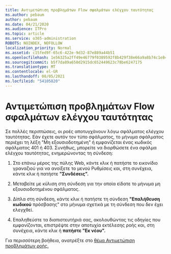 ```yaml
---
title: Αντιμετώπιση προβλημάτων Flow σφαλμάτων ελέγχου ταυτότητας
ms.author: pebaum
author: pebaum
ms.date: 04/21/2020
ms.audience: ITPro
ms.topic: article
ms.service: o365-administration
ROBOTS: NOINDEX, NOFOLLOW
localization_priority: Normal
ms.assetid: c15fed9f-65c6-422e-9d32-87e889a44b51
ms.openlocfilehash: 1e56325a2ff49e46779f0389592f8b429f38e66a9a8b74c1e84742768ce25437
ms.sourcegitcommit: b5f7da89a650d2915dc652449623c78be6247175
ms.translationtype: MT
ms.contentlocale: el-GR
ms.lasthandoff: 08/05/2021
ms.locfileid: "54105820"
---
```

# <a name="troubleshoot-flow-authentication-errors"></a>Αντιμετώπιση προβλημάτων Flow σφαλμάτων ελέγχου ταυτότητας

Σε πολλές περιπτώσεις, οι ροές αποτυγχάνουν λόγω σφάλματος ελέγχου ταυτότητας. Εάν έχετε αυτόν τον τύπο σφάλματος, το μήνυμα σφάλματος περιέχει τη λέξη "Μη εξουσιοδοτημένη" ή εμφανίζεται ένας κωδικός σφάλματος 401 ή 403. Συνήθως, μπορείτε να διορθώσετε ένα σφάλμα ελέγχου ταυτότητας, ενημερώνοντας τη σύνδεση:
  
1. Στο επάνω μέρος της πύλης Web, κάντε κλικ ή πατήστε το εικονίδιο γραναζιού για να ανοίξετε το μενού Ρυθμίσεις και, στη συνέχεια, κάντε κλικ ή πατήστε **"Συνδέσεις".**
    
2. Μεταβείτε με κύλιση στη σύνδεση για την οποία είδατε το μήνυμα μη εξουσιοδοτημένου σφάλματος.
    
3. Δίπλα στη σύνδεση, κάντε κλικ ή πατήστε τη σύνδεση **"Επαλήθευση κωδικού** πρόσβασης" στο μήνυμα σχετικά με τη σύνδεση που δεν έχει ελεγχθεί. 
    
4. Επαληθεύστε τα διαπιστευτήριά σας, ακολουθώντας τις οδηγίες που εμφανίζονται, επιστρέψτε στην αποτυχία εκτέλεσης ροής και, στη συνέχεια, κάντε κλικ ή **πατήστε "Εκ νέου".**
    
Για περισσότερη βοήθεια, ανατρέξτε στο [θέμα Αντιμετώπιση προβλημάτων ροής.](https://go.microsoft.com/fwlink/?linkid=872110)
  

